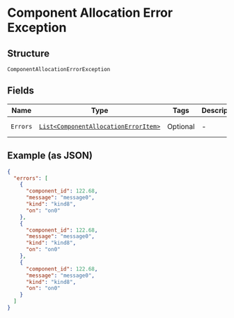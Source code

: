 
# Component Allocation Error Exception

## Structure

`ComponentAllocationErrorException`

## Fields

| Name | Type | Tags | Description | Getter | Setter |
|  --- | --- | --- | --- | --- | --- |
| `Errors` | [`List<ComponentAllocationErrorItem>`](../../doc/models/component-allocation-error-item.md) | Optional | - | List<ComponentAllocationErrorItem> getErrors() | setErrors(List<ComponentAllocationErrorItem> errors) |

## Example (as JSON)

```json
{
  "errors": [
    {
      "component_id": 122.68,
      "message": "message0",
      "kind": "kind8",
      "on": "on0"
    },
    {
      "component_id": 122.68,
      "message": "message0",
      "kind": "kind8",
      "on": "on0"
    },
    {
      "component_id": 122.68,
      "message": "message0",
      "kind": "kind8",
      "on": "on0"
    }
  ]
}
```

